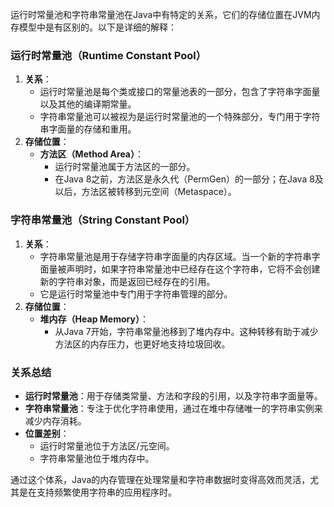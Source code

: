运行时常量池和字符串常量池在Java中有特定的关系，它们的存储位置在JVM内存模型中是有区别的。以下是详细的解释：

### 运行时常量池（Runtime Constant Pool）

1. **关系**：
    - 运行时常量池是每个类或接口的常量池表的一部分，包含了字符串字面量以及其他的编译期常量。
    - 字符串常量池可以被视为是运行时常量池的一个特殊部分，专门用于字符串字面量的存储和重用。
2. **存储位置**：
    - **方法区（Method Area）**：
        - 运行时常量池属于方法区的一部分。
        - 在Java 8之前，方法区是永久代（PermGen）的一部分；在Java 8及以后，方法区被转移到元空间（Metaspace）。

### 字符串常量池（String Constant Pool）

1. **关系**：
    - 字符串常量池是用于存储字符串字面量的内存区域。当一个新的字符串字面量被声明时，如果字符串常量池中已经存在这个字符串，它将不会创建新的字符串对象，而是返回已经存在的引用。
    - 它是运行时常量池中专门用于字符串管理的部分。
2. **存储位置**：
    - **堆内存（Heap Memory）**：
        - 从Java 7开始，字符串常量池移到了堆内存中。这种转移有助于减少方法区的内存压力，也更好地支持垃圾回收。

### 关系总结
- **运行时常量池**：用于存储类常量、方法和字段的引用，以及字符串字面量等。
- **字符串常量池**：专注于优化字符串使用，通过在堆中存储唯一的字符串实例来减少内存消耗。
- **位置差别**：
  - 运行时常量池位于方法区/元空间。
  - 字符串常量池位于堆内存中。

通过这个体系，Java的内存管理在处理常量和字符串数据时变得高效而灵活，尤其是在支持频繁使用字符串的应用程序时。
